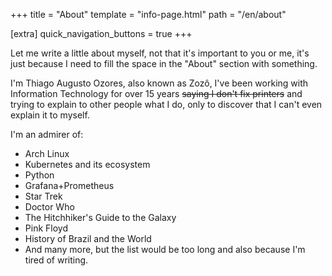 +++
title = "About"
template = "info-page.html"
path = "/en/about"

[extra]
quick_navigation_buttons = true
+++

Let me write a little about myself, not that it's important to you or me, it's just because I need to fill the space in the "About" section with something.

I'm Thiago Augusto Ozores, also known as Zozô, I've been working with Information Technology for over 15 years ~~saying I don't fix printers~~ and trying to explain to other people what I do, only to discover that I can't even explain it to myself.

I'm an admirer of:
- Arch Linux
- Kubernetes and its ecosystem
- Python
- Grafana+Prometheus
- Star Trek
- Doctor Who
- The Hitchhiker's Guide to the Galaxy
- Pink Floyd
- History of Brazil and the World
- And many more, but the list would be too long and also because I'm tired of writing.